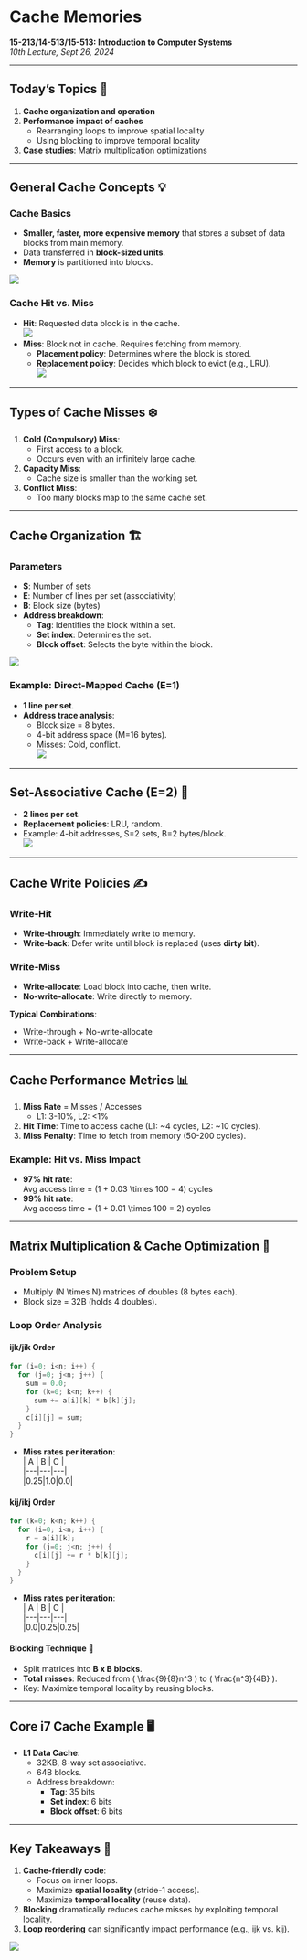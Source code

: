 # Cache Memories  
**15-213/14-513/15-513: Introduction to Computer Systems**  
*10th Lecture, Sept 26, 2024*  

---

## Today’s Topics 🎯  
1. **Cache organization and operation**  
2. **Performance impact of caches**  
   - Rearranging loops to improve spatial locality  
   - Using blocking to improve temporal locality  
3. **Case studies**: Matrix multiplication optimizations  

---

## General Cache Concepts 💡  
### Cache Basics  
- **Smaller, faster, more expensive memory** that stores a subset of data blocks from main memory.  
- Data transferred in **block-sized units**.  
- **Memory** is partitioned into blocks.  

![](https://wy-static.wenxiaobai.com/chat-doc/cc4e9e6196b7c891af0471374601db2c-image.png)  

### Cache Hit vs. Miss  
- **Hit**: Requested data block is in the cache.  
  ![](https://wy-static.wenxiaobai.com/chat-doc/be8c9a96a0b0029796613d02da24d986-image.png)  
- **Miss**: Block not in cache. Requires fetching from memory.  
  - **Placement policy**: Determines where the block is stored.  
  - **Replacement policy**: Decides which block to evict (e.g., LRU).  
  ![](https://wy-static.wenxiaobai.com/chat-doc/938c96fcb42b5dd291fb76da4e58601a-image.png)  

---

## Types of Cache Misses ❄️  
1. **Cold (Compulsory) Miss**:  
   - First access to a block.  
   - Occurs even with an infinitely large cache.  
2. **Capacity Miss**:  
   - Cache size is smaller than the working set.  
3. **Conflict Miss**:  
   - Too many blocks map to the same cache set.  

---

## Cache Organization 🏗️  
### Parameters  
- **S**: Number of sets  
- **E**: Number of lines per set (associativity)  
- **B**: Block size (bytes)  
- **Address breakdown**:  
  - **Tag**: Identifies the block within a set.  
  - **Set index**: Determines the set.  
  - **Block offset**: Selects the byte within the block.  

![](https://wy-static.wenxiaobai.com/chat-doc/a896dd5c86423468417dcbeaf7dd33fe-image.png)  

### Example: Direct-Mapped Cache (E=1)  
- **1 line per set**.  
- **Address trace analysis**:  
  - Block size = 8 bytes.  
  - 4-bit address space (M=16 bytes).  
  - Misses: Cold, conflict.  
  ![](https://wy-static.wenxiaobai.com/chat-doc/ee1105854e257da6b9adc6a233c0e500-image.png)  

---

## Set-Associative Cache (E=2) 🔄  
- **2 lines per set**.  
- **Replacement policies**: LRU, random.  
- Example: 4-bit addresses, S=2 sets, B=2 bytes/block.  
  ![](https://wy-static.wenxiaobai.com/chat-doc/fd5a57aa7ce2eed49b1021abf5c6d4bb-image.png)  

---

## Cache Write Policies ✍️  
### Write-Hit  
- **Write-through**: Immediately write to memory.  
- **Write-back**: Defer write until block is replaced (uses **dirty bit**).  

### Write-Miss  
- **Write-allocate**: Load block into cache, then write.  
- **No-write-allocate**: Write directly to memory.  

**Typical Combinations**:  
- Write-through + No-write-allocate  
- Write-back + Write-allocate  

---

## Cache Performance Metrics 📊  
1. **Miss Rate** = Misses / Accesses  
   - L1: 3-10%, L2: <1%  
2. **Hit Time**: Time to access cache (L1: ~4 cycles, L2: ~10 cycles).  
3. **Miss Penalty**: Time to fetch from memory (50-200 cycles).  

### Example: Hit vs. Miss Impact  
- **97% hit rate**:  
  Avg access time = \(1 + 0.03 \times 100 = 4\) cycles  
- **99% hit rate**:  
  Avg access time = \(1 + 0.01 \times 100 = 2\) cycles  

---

## Matrix Multiplication & Cache Optimization 🧮  
### Problem Setup  
- Multiply \(N \times N\) matrices of doubles (8 bytes each).  
- Block size = 32B (holds 4 doubles).  

### Loop Order Analysis  
#### ijk/jik Order  
```c  
for (i=0; i<n; i++) {  
  for (j=0; j<n; j++) {  
    sum = 0.0;  
    for (k=0; k<n; k++) {  
      sum += a[i][k] * b[k][j];  
    }  
    c[i][j] = sum;  
  }  
}  
```  
- **Miss rates per iteration**:  
  | A | B | C |  
  |---|---|---|  
  |0.25|1.0|0.0|  

#### kij/ikj Order  
```c  
for (k=0; k<n; k++) {  
  for (i=0; i<n; i++) {  
    r = a[i][k];  
    for (j=0; j<n; j++) {  
      c[i][j] += r * b[k][j];  
    }  
  }  
}  
```  
- **Miss rates per iteration**:  
  | A | B | C |  
  |---|---|---|  
  |0.0|0.25|0.25|  

#### Blocking Technique 🧱  
- Split matrices into **B x B blocks**.  
- **Total misses**: Reduced from \( \frac{9}{8}n^3 \) to \( \frac{n^3}{4B} \).  
- Key: Maximize temporal locality by reusing blocks.  

---

## Core i7 Cache Example 🖥️  
- **L1 Data Cache**:  
  - 32KB, 8-way set associative.  
  - 64B blocks.  
  - Address breakdown:  
    - **Tag**: 35 bits  
    - **Set index**: 6 bits  
    - **Block offset**: 6 bits  

---

## Key Takeaways 🚀  
1. **Cache-friendly code**:  
   - Focus on inner loops.  
   - Maximize **spatial locality** (stride-1 access).  
   - Maximize **temporal locality** (reuse data).  
2. **Blocking** dramatically reduces cache misses by exploiting temporal locality.  
3. **Loop reordering** can significantly impact performance (e.g., ijk vs. kij).  

![](https://wy-static.wenxiaobai.com/chat-doc/23aecc7018c9eca59cfc7c25089486cd-image.png)  
